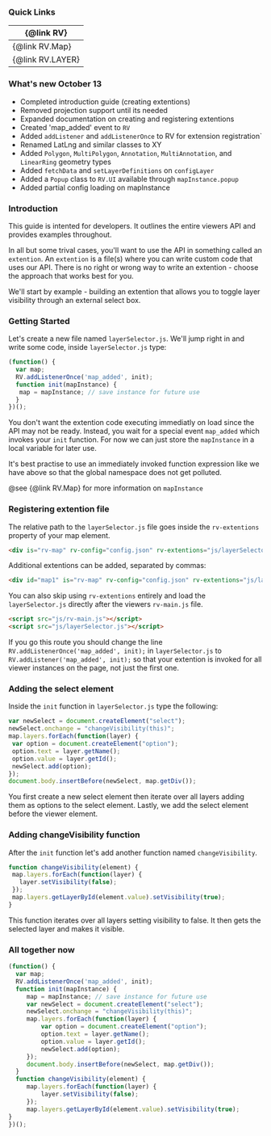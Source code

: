 ### Quick Links

|{@link RV}|
|---------|
|{@link RV.Map}|{@link RV.GEOMETRY}|
|{@link RV.LAYER} | {@link RV.LAYER.ConfigLayer} | {@link RV.LAYER.SimpleLayer} |

### What's new October 13
- Completed introduction guide (creating extentions)
- Removed projection support until its needed
- Expanded documentation on creating and registering extentions
- Created 'map_added' event to `RV`
- Added `addListener` and `addListenerOnce` to RV for extension registration`
- Renamed LatLng and similar classes to XY
- Added `Polygon`, `MultiPolygon`, `Annotation`, `MultiAnnotation`, and `LinearRing` geometry types
- Added `fetchData` and `setLayerDefinitions` on `configLayer`
- Added a `Popup` class to `RV.UI` available through `mapInstance.popup`
- Added partial config loading on mapInstance

### Introduction

This guide is intented for developers. It outlines the entire viewers API and provides examples throughout.

In all but some trival cases, you'll want to use the API in something called an `extention`. An `extention` is a file(s) where you can write custom code that uses our API. There is no right or wrong way to write an extention - choose the approach that works best for you.

We'll start by example - building an extention that allows you to toggle layer visibility through an external select box.

### Getting Started

Let's create a new file named `layerSelector.js`. We'll jump right in and write some code, inside `layerSelector.js` type:

```js
(function() {
  var map;
  RV.addListenerOnce('map_added', init);
  function init(mapInstance) {
   map = mapInstance; // save instance for future use
  }
})();
```

You don't want the extention code executing immediatly on load since the API may not be ready. Instead, you wait for a special event `map_added` which invokes your `init` function. For now we can just store the `mapInstance` in a local variable for later use.

It's best practise to use an immediately invoked function expression like we have above so that the global namespace does not get polluted.

@see {@link RV.Map} for more information on `mapInstance`

### Registering extention file

The relative path to the `layerSelector.js` file goes inside the `rv-extentions` property of your map element.

```html
<div is="rv-map" rv-config="config.json" rv-extentions="js/layerSelector.js"></div>
```

Additional extentions can be added, separated by commas:

```html
<div id="map1" is="rv-map" rv-config="config.json" rv-extentions="js/layerSelector.js, http://www.example.com/js/anotherExtention.js"></div>
```

You can also skip using `rv-extentions` entirely and load the `layerSelector.js` directly after the viewers `rv-main.js` file.

```html
<script src="js/rv-main.js"></script>
<script src="js/layerSelector.js"></script>
```

If you go this route you should change the line `RV.addListenerOnce('map_added', init);` in `layerSelector.js` to `RV.addListener('map_added', init);` so that your extention is invoked for all viewer instances on the page, not just the first one.

### Adding the select element

Inside the `init` function in `layerSelector.js` type the following:

```js
var newSelect = document.createElement("select");
newSelect.onchange = "changeVisibility(this)";
map.layers.forEach(function(layer) {
 var option = document.createElement("option");
 option.text = layer.getName();
 option.value = layer.getId();
 newSelect.add(option);
});
document.body.insertBefore(newSelect, map.getDiv());
```

You first create a new select element then iterate over all layers adding them as options to the select element. Lastly, we add the select element before the viewer element.

### Adding changeVisibility function

After the `init` function let's add another function named `changeVisibility`.

```js
function changeVisibility(element) {
 map.layers.forEach(function(layer) {
   layer.setVisibility(false);
 });
 map.layers.getLayerById(element.value).setVisibility(true);
}
```

This function iterates over all layers setting visibility to false. It then gets the selected layer and makes it visible.

### All together now

```js
(function() {
  var map;
  RV.addListenerOnce('map_added', init);
  function init(mapInstance) {
     map = mapInstance; // save instance for future use
     var newSelect = document.createElement("select");
     newSelect.onchange = "changeVisibility(this)";
     map.layers.forEach(function(layer) {
         var option = document.createElement("option");
         option.text = layer.getName();
         option.value = layer.getId();
         newSelect.add(option);
     });
     document.body.insertBefore(newSelect, map.getDiv());
  }
  function changeVisibility(element) {
     map.layers.forEach(function(layer) {
         layer.setVisibility(false);
     });
     map.layers.getLayerById(element.value).setVisibility(true);
}
})();
```
